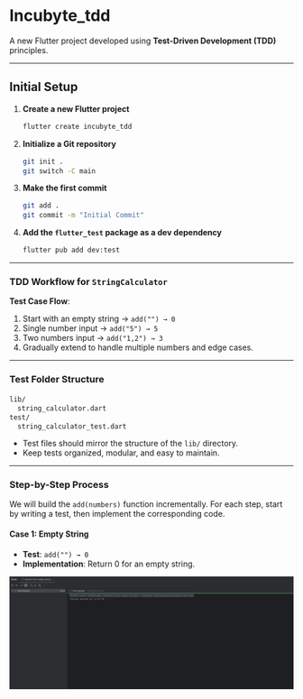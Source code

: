 
# Incubyte\_tdd

A new Flutter project developed using **Test-Driven Development (TDD)** principles.

---

## Initial Setup

1. **Create a new Flutter project**

    ```bash
    flutter create incubyte_tdd
    ```

2. **Initialize a Git repository**

    ```bash
    git init .
    git switch -C main
    ```

3. **Make the first commit**

    ```bash
    git add .
    git commit -m "Initial Commit"
    ```

4. **Add the `flutter_test` package as a dev dependency**

    ```bash
    flutter pub add dev:test
    ```

---

### TDD Workflow for `StringCalculator`

**Test Case Flow**:

1. Start with an empty string → `add("") → 0`
2. Single number input → `add("5") → 5`
3. Two numbers input → `add("1,2") → 3`
4. Gradually extend to handle multiple numbers and edge cases.

---

### Test Folder Structure

```
lib/
  string_calculator.dart
test/
  string_calculator_test.dart
```

* Test files should mirror the structure of the `lib/` directory.
* Keep tests organized, modular, and easy to maintain.

---

### Step-by-Step Process

We will build the `add(numbers)` function incrementally. For each step, start by writing a test, then implement the corresponding code.

#### Case 1: Empty String

- **Test**: `add("") → 0`
- **Implementation**: Return 0 for an empty string.


![case 1 output](docs/case_0.png)

